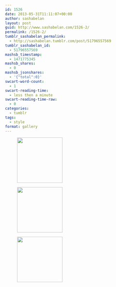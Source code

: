 ```yaml
---
id: 1526
date: 2013-05-31T11:11:07+00:00
author: sashabelan
layout: post
guid: http://www.sashabelan.com/1526-2/
permalink: /1526-2/
tumblr_sashabelan_permalink:
  - http://sashabelan.tumblr.com/post/51796557569
tumblr_sashabelan_id:
  - 51796557569
mashsb_timestamp:
  - 1471775345
mashsb_shares:
  - 0
mashsb_jsonshares:
  - '{"total":0}'
swcart-word-count:
  - 1
swcart-reading-time:
  - less then a minute
swcart-reading-time-raw:
  - 0
categories:
  - tumblr
tags:
  - style
format: gallery
---
```

<div id='gallery-415' class='gallery galleryid-1526 gallery-columns-3 gallery-size-thumbnail'>
  <figure class='gallery-item'> 
  
  <div class='gallery-icon portrait'>
    <a href='http://www.sashabelan.ru/1526-2/attachment/1527/'><img width="150" height="150" src="http://www.sashabelan.ru/wp-content/uploads/2013/05/tumblr_mnntqj6t121qarj97o1_1280-150x150.jpg" class="attachment-thumbnail size-thumbnail" alt="" /></a>
  </div></figure><figure class='gallery-item'> 
  
  <div class='gallery-icon portrait'>
    <a href='http://www.sashabelan.ru/1526-2/attachment/1528/'><img width="150" height="150" src="http://www.sashabelan.ru/wp-content/uploads/2013/05/tumblr_mnntqj6t121qarj97o2_1280-150x150.jpg" class="attachment-thumbnail size-thumbnail" alt="" /></a>
  </div></figure><figure class='gallery-item'> 
  
  <div class='gallery-icon portrait'>
    <a href='http://www.sashabelan.ru/1526-2/attachment/1529/'><img width="150" height="150" src="http://www.sashabelan.ru/wp-content/uploads/2013/05/tumblr_mnntqj6t121qarj97o3_1280-150x150.jpg" class="attachment-thumbnail size-thumbnail" alt="" /></a>
  </div></figure>
</div>
